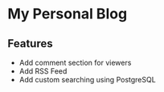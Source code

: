 # My Personal Blog

## Features

- Add comment section for viewers
- Add RSS Feed
- Add custom searching using PostgreSQL
